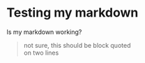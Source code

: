 # Testing my markdown
Is my markdown working?
> not sure, this should be block quoted\
> on two lines